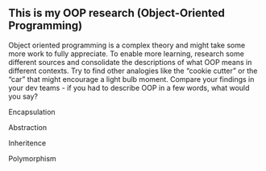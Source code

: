 
## This is my OOP research (Object-Oriented Programming)

Object oriented programming is a complex theory and might take some more work to fully appreciate.
To enable more learning, research some different sources and consolidate the descriptions of what OOP means in different contexts.
Try to find other analogies like the “cookie cutter” or the “car” that might encourage a light bulb moment.
Compare your findings in your dev teams - if you had to describe OOP in a few words, what would you say?

Encapsulation

Abstraction

Inheritence

Polymorphism
